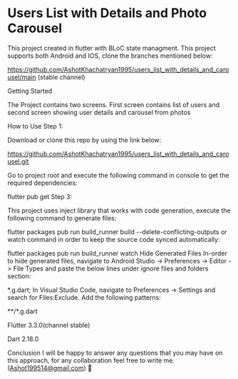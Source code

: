  
# Users List with Details and Photo Carousel

This project created in flutter with BLoC state managment. This project supports both Android and IOS, clone the branches mentioned below:

https://github.com/AshotKhachatryan1995/users_list_with_details_and_carousel/main (stable channel)

Getting Started 

The  Project contains two screens. First screen contains list of users and second screen showing user details and carousel from photos

How to Use Step 1:

Download or clone this repo by using the link below:

https://github.com/AshotKhachatryan1995/users_list_with_details_and_carousel.git

Go to project root and execute the following command in console to get the required dependencies:

flutter pub get Step 3:

This project uses inject library that works with code generation, execute the following command to generate files:

flutter packages pub run build_runner build --delete-conflicting-outputs or watch command in order to keep the source code synced automatically:

flutter packages pub run build_runner watch Hide Generated Files In-order to hide generated files, navigate to Android Studio -> Preferences -> Editor -> File Types and paste the below lines under ignore files and folders section:

*.g.dart; In Visual Studio Code, navigate to Preferences -> Settings and search for Files:Exclude. Add the following patterns:

**/*.g.dart

Flutter 3.3.0(channel stable)

Dart 2.18.0

Conclusion I will be happy to answer any questions that you may have on this approach, for any collaboration feel free to write me. (Ashot199514@gmail.com) 🙂
